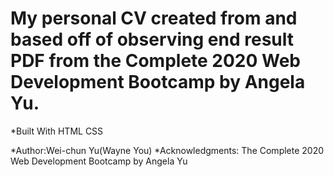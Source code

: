 # My personal CV created from and based off of observing end result PDF from the Complete 2020 Web Development Bootcamp by Angela Yu.

*Built With 
HTML
CSS

*Author:Wei-chun Yu(Wayne You)
*Acknowledgments: The Complete 2020 Web Development Bootcamp by Angela Yu

